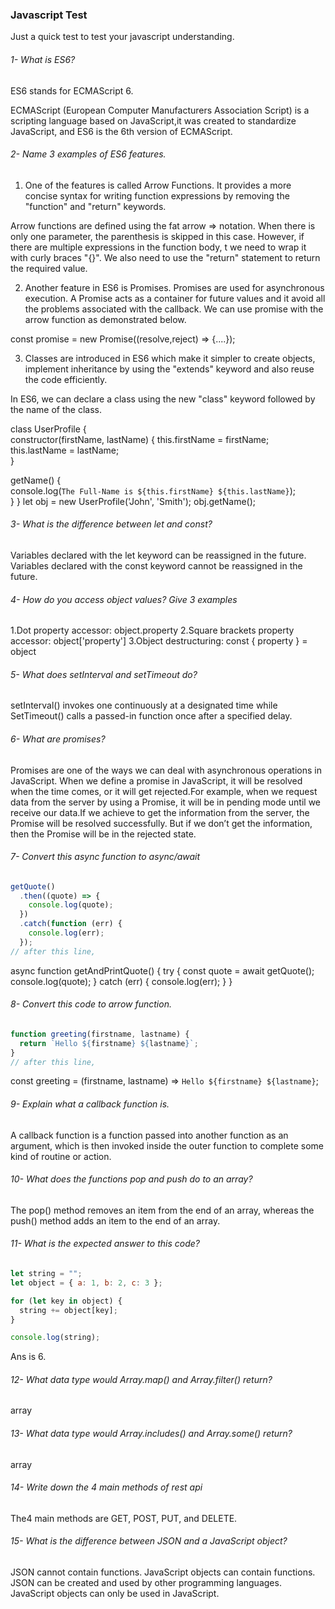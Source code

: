 ### Javascript Test

Just a quick test to test your javascript understanding.

###### 1- What is ES6?

ES6 stands for ECMAScript 6.

ECMAScript (European Computer Manufacturers Association Script) is a scripting language based on JavaScript,it was created to standardize JavaScript, and ES6 is the 6th version of ECMAScript.

###### 2- Name 3 examples of ES6 features.

1. One of the features is called Arrow Functions. It provides a more concise syntax for writing function expressions by removing the "function" and "return" keywords.

Arrow functions are defined using the fat arrow => notation. When there is only one parameter, the parenthesis is skipped in this case. However, if there are multiple expressions in the function body, t we need to wrap it with curly braces "{}". We also need to use the "return" statement to return the required value.

2. Another feature in ES6 is Promises. Promises are used for asynchronous execution. A Promise acts as a container for future values and it avoid all the problems associated with the callback. We can use promise with the arrow function as demonstrated below.

const promise = new Promise((resolve,reject) => {....});

3. Classes are introduced in ES6 which make it simpler to create objects, implement inheritance by using the "extends" keyword and also reuse the code efficiently.

In ES6, we can declare a class using the new "class" keyword followed by the name of the class.

class UserProfile {  
 constructor(firstName, lastName) {
this.firstName = firstName;
this.lastName = lastName;  
 }

getName() {  
 console.log(`The Full-Name is ${this.firstName} ${this.lastName}`);  
 }
}
let obj = new UserProfile('John', 'Smith');
obj.getName();

###### 3- What is the difference between let and const?

Variables declared with the let keyword can be reassigned in the future.
Variables declared with the const keyword cannot be reassigned in the future.

###### 4- How do you access object values? Give 3 examples

1.Dot property accessor: object.property
2.Square brackets property accessor: object['property']
3.Object destructuring: const { property } = object

###### 5- What does setInterval and setTimeout do?

setInterval() invokes one continuously at a designated time while SetTimeout() calls a passed-in function once after a specified delay.

###### 6- What are promises?

Promises are one of the ways we can deal with asynchronous operations in JavaScript. When we define a promise in JavaScript, it will be resolved when the time comes, or it will get rejected.For example, when we request data from the server by using a Promise, it will be in pending mode until we receive our data.If we achieve to get the information from the server, the Promise will be resolved successfully. But if we don’t get the information, then the Promise will be in the rejected state.

###### 7- Convert this async function to async/await

```js
getQuote()
  .then((quote) => {
    console.log(quote);
  })
  .catch(function (err) {
    console.log(err);
  });
// after this line,
```

async function getAndPrintQuote() {
try {
const quote = await getQuote();
console.log(quote);
} catch (err) {
console.log(err);
}
}

###### 8- Convert this code to arrow function.

```js
function greeting(firstname, lastname) {
  return `Hello ${firstname} ${lastname}`;
}
// after this line,
```

const greeting = (firstname, lastname) => `Hello ${firstname} ${lastname}`;

###### 9- Explain what a callback function is.

A callback function is a function passed into another function as an argument, which is then invoked inside the outer function to complete some kind of routine or action.

###### 10- What does the functions pop and push do to an array?

The pop() method removes an item from the end of an array, whereas the push() method adds an item to the end of an array.

###### 11- What is the expected answer to this code?

```js
let string = "";
let object = { a: 1, b: 2, c: 3 };

for (let key in object) {
  string += object[key];
}

console.log(string);
```

Ans is 6.

###### 12- What data type would Array.map() and Array.filter() return?

array

###### 13- What data type would Array.includes() and Array.some() return?

array

###### 14- Write down the 4 main methods of rest api

The4 main methods are GET, POST, PUT, and DELETE.

###### 15- What is the difference between JSON and a JavaScript object?

JSON cannot contain functions. JavaScript objects can contain functions. JSON can be created and used by other programming languages. JavaScript objects can only be used in JavaScript.
